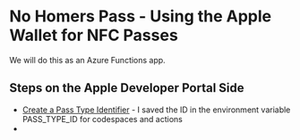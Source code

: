 # No Homers Pass - Using the Apple Wallet for NFC Passes
We will do this as an Azure Functions app.

## Steps on the Apple Developer Portal Side

 - [Create a Pass Type Identifier](https://developer.apple.com/documentation/walletpasses/building-a-pass) - I saved the ID in the environment variable PASS_TYPE_ID for codespaces and actions
 - 
